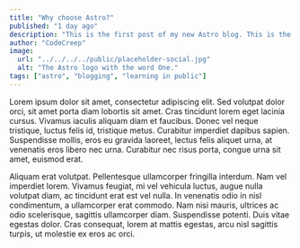 ```yaml
---
title: "Why choose Astro?"
published: "1 day ago"
description: "This is the first post of my new Astro blog. This is the first post of my new Astro blog. This is the first post of my new Astro blog."
author: "CodeCreep"
image:
  url: "../../../../public/placeholder-social.jpg"
  alt: "The Astro logo with the word One."
tags: ["astro", "blogging", "learning in public"]
---
```

Lorem ipsum dolor sit amet, consectetur adipiscing elit. Sed volutpat dolor orci, sit amet porta diam lobortis sit amet. Cras tincidunt lorem eget lacinia cursus. Vivamus iaculis aliquam diam et faucibus. Donec vel neque tristique, luctus felis id, tristique metus. Curabitur imperdiet dapibus sapien. Suspendisse mollis, eros eu gravida laoreet, lectus felis aliquet urna, at venenatis eros libero nec urna. Curabitur nec risus porta, congue urna sit amet, euismod erat.

Aliquam erat volutpat. Pellentesque ullamcorper fringilla interdum. Nam vel imperdiet lorem. Vivamus feugiat, mi vel vehicula luctus, augue nulla volutpat diam, ac tincidunt erat est vel nulla. In venenatis odio in nisl condimentum, a ullamcorper erat commodo. Nam nisi mauris, ultrices ac odio scelerisque, sagittis ullamcorper diam. Suspendisse potenti. Duis vitae egestas dolor. Cras consequat, lorem at mattis egestas, arcu nisl sagittis turpis, ut molestie ex eros ac orci.

